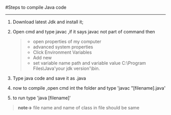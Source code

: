 #Steps to compile Java code

----------
1. Download latest Jdk and install it;
2. Open cmd and type javac ,if it says javac not part of command then
   > - open properties of my computer
   > - advanced system properties
   > - Click Environment Variables
   > - Add new
   > - set variable name path and variable value C:\Program Files\Java\'your jdk version'\bin.

3. Type java code and save it as .java
4. now to compile ,open cmd int the folder and type 'javac "[filename].java'
5. to run type 'java [filename]' 
     
> **note->**
> file name and name of class in file should be same
